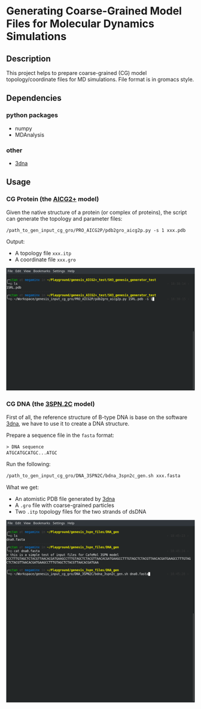 # Generating Coarse-Grained Model Files for Molecular Dynamics Simulations

## Description
This project helps to prepare coarse-grained (CG) model topology/coordinate files for MD simulations.
File format is in gromacs style.

## Dependencies

### python packages
- numpy
- MDAnalysis

### other
- [3dna](http://x3dna.org/)

## Usage

### CG Protein (the [AICG2+](https://doi.org/10.1073/pnas.1402768111) model)

Given the native structure of a protein (or complex of proteins), the script
can generate the topology and parameter files: 
```
/path_to_gen_input_cg_gro/PRO_AICG2P/pdb2gro_aicg2p.py -s 1 xxx.pdb
```

Output:
- A topology file `xxx.itp`
- A coordinate file `xxx.gro`

![Protein AICG2+ file preparation.](/share/img/pro_aicg2p.gif)

### CG DNA (the [3SPN.2C](https://doi.org/10.1063/1.4897649) model)

First of all, the reference structure of B-type DNA is base on the software
[3dna](http://x3dna.org/), we have to use it to create a DNA structure.

Prepare a sequence file in the `fasta` format:
```
> DNA sequence
ATGCATGCATGC...ATGC
```

Run the following:
```bash
/path_to_gen_input_cg_gro/DNA_3SPN2C/bdna_3spn2c_gen.sh xxx.fasta
```

What we get:
- An atomistic PDB file generated by [3dna](http://x3dna.org/)
- A `.gro` file with coarse-grained particles
- Two `.itp` topology files for the two strands of dsDNA

![DNA 3SPN.2C file preparation.](/share/img/dna_3spn2c.gif)
